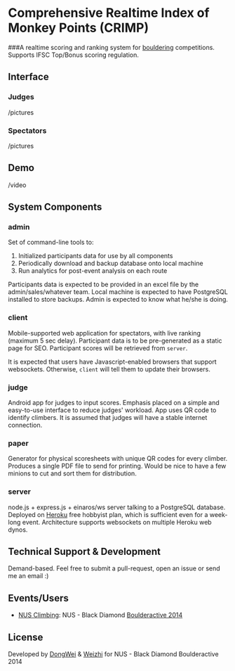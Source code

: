 # Comprehensive Realtime Index of Monkey Points (CRIMP)
###A realtime scoring and ranking system for [bouldering](http://http://en.wikipedia.org/wiki/Bouldering) competitions. Supports IFSC Top/Bonus scoring regulation.


## Interface
### Judges
/pictures
### Spectators
/pictures


## Demo
/video


## System Components
### admin
Set of command-line tools to:
1. Initialized participants data for use by all components
1. Periodically download and backup database onto local machine
1. Run analytics for post-event analysis on each route

Participants data is expected to be provided in an excel file by the admin/sales/whatever team. Local machine is expected to have PostgreSQL installed to store backups. Admin is expected to know what he/she is doing.

### client
Mobile-supported web application for spectators, with live ranking (maximum 5 sec delay). Participant data is to be pre-generated as a static page for SEO. Participant scores will be retrieved from `server`.

It is expected that users have Javascript-enabled browsers that support websockets. Otherwise, `client` will tell them to update their browsers.

### judge
Android app for judges to input scores. Emphasis placed on a simple and easy-to-use interface to reduce judges' workload. App uses QR code to identify climbers. It is assumed that judges will have a stable internet connection.

### paper
Generator for physical scoresheets with unique QR codes for every climber. Produces a single PDF file to send for printing. Would be nice to have a few minions to cut and sort them for distribution.

### server
node.js + express.js + einaros/ws server talking to a PostgreSQL database. Deployed on [Heroku](https://www.heroku.com/) free hobbyist plan, which is sufficient even for a week-long event. Architecture supports websockets on multiple Heroku web dynos.


## Technical Support & Development
Demand-based. Feel free to submit a pull-request, open an issue or send me an email :)


## Events/Users
* [NUS Climbing](http://www.nusclimb.com): NUS - Black Diamond [Boulderactive 2014](http://boulderactive.nusclimb.com)


## License
Developed by [DongWei](https://github.com/leedongwei) & [Weizhi](https://github.com/ecc-weizhi) for NUS - Black Diamond Boulderactive 2014